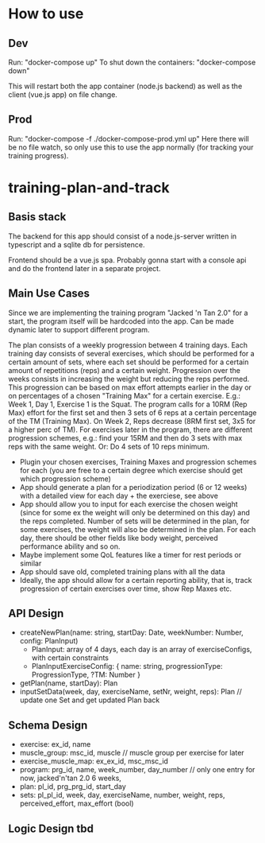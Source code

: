 # How to use
## Dev
Run: "docker-compose up"
To shut down the containers:
"docker-compose down"

This will restart both the app container (node.js backend) as well as the client (vue.js app) on file change.

## Prod
Run: "docker-compose -f ./docker-compose-prod.yml up"
Here there will be no file watch, so only use this to use the app normally (for tracking your training progress).
# training-plan-and-track
## Basis stack
The backend for this app should consist of a node.js-server written in typescript and a sqlite db for persistence.

Frontend should be a vue.js spa. Probably gonna start with a console api and do the frontend later in a separate project.

## Main Use Cases
Since we are implementing the training program "Jacked 'n Tan 2.0" for a start, the program itself will be hardcoded into the app. Can be made dynamic later to support different program.

The plan consists of a weekly progression between 4 training days. Each training day consists of several exercises, which should be performed for a certain amount of sets, where each set should be performed for a certain amount of repetitions (reps) and a certain weight. Progression over the weeks consists in increasing the weight but reducing the reps performed. This progression can be based on max effort attempts earlier in the day or on percentages of a chosen "Training Max" for a certain exercise.
E.g.: Week 1, Day 1, Exercise 1 is the Squat. The program calls for a 10RM (Rep Max) effort for the first set and then 3 sets of 6 reps at a certain percentage of the TM (Training Max). On Week 2, Reps decrease (8RM first set, 3x5 for a higher perc of TM). 
For exercises later in the program, there are different progression schemes, e.g.: find your 15RM and then do 3 sets with max reps with the same weight. Or: Do 4 sets of 10 reps minimum. 

* Plugin your chosen exercises, Training Maxes and progression schemes for each (you are free to a certain degree which exercise should get which progression scheme)
* App should generate a plan for a periodization period (6 or 12 weeks) with a detailed view for each day + the exerciese, see above
* App should allow you to input for each exercise the chosen weight (since for some ex the weight will only be determined on this day) and the reps completed. Number of sets will be determined in the plan, for some exercises, the weight will also be determined in the plan. For each day, there should be other fields like body weight, perceived performance ability and so on.
* Maybe implement some QoL features like a timer for rest periods or similar 
* App should save old, completed training plans with all the data
* Ideally, the app should allow for a certain reporting ability, that is, track progression of certain exercises over time, show Rep Maxes etc.

## API Design
- createNewPlan(name: string, startDay: Date, weekNumber: Number, config: PlanInput) 
  - PlanInput: array of 4 days, each day is an array of exerciseConfigs, with certain constraints
  - PlanInputExerciseConfig: { name: string, progressionType: ProgressionType, ?TM: Number }
- getPlan(name, startDay): Plan 
- inputSetData(week, day, exerciseName, setNr, weight, reps): Plan // update one Set and get updated Plan back

## Schema Design
- exercise: ex_id, name
- muscle_group: msc_id, muscle // muscle group per exercise for later
- exercise_muscle_map: ex_ex_id, msc_msc_id
- program: prg_id, name, week_number, day_number // only one entry for now, jacked'n'tan 2.0 6 weeks, 
- plan: pl_id, prg_prg_id, start_day
- sets: pl_pl_id, week, day, exerciseName, number, weight, reps, perceived_effort, max_effort (bool)

## Logic Design tbd
